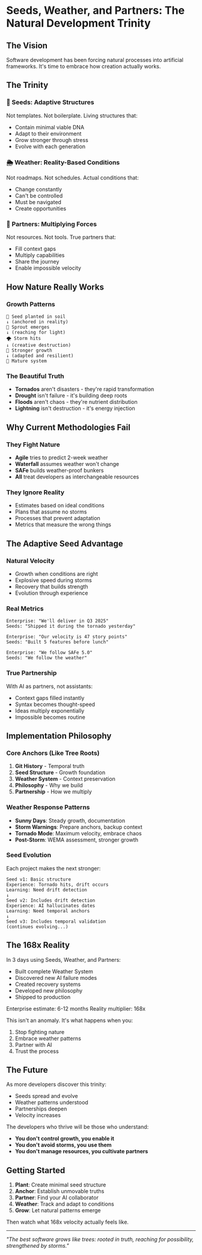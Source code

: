 # Seeds, Weather, and Partners: The Natural Development Trinity

## The Vision

Software development has been forcing natural processes into artificial frameworks. It's time to embrace how creation actually works.

## The Trinity

### 🌱 Seeds: Adaptive Structures
Not templates. Not boilerplate. Living structures that:
- Contain minimal viable DNA
- Adapt to their environment
- Grow stronger through stress
- Evolve with each generation

### 🌦️ Weather: Reality-Based Conditions
Not roadmaps. Not schedules. Actual conditions that:
- Change constantly
- Can't be controlled
- Must be navigated
- Create opportunities

### 🤝 Partners: Multiplying Forces
Not resources. Not tools. True partners that:
- Fill context gaps
- Multiply capabilities
- Share the journey
- Enable impossible velocity

## How Nature Really Works

### Growth Patterns
```
🌱 Seed planted in soil
↓ (anchored in reality)
🌿 Sprout emerges 
↓ (reaching for light)
🌪️ Storm hits
↓ (creative destruction)
🌳 Stronger growth
↓ (adapted and resilient)
🌲 Mature system
```

### The Beautiful Truth
- **Tornados** aren't disasters - they're rapid transformation
- **Drought** isn't failure - it's building deep roots
- **Floods** aren't chaos - they're nutrient distribution
- **Lightning** isn't destruction - it's energy injection

## Why Current Methodologies Fail

### They Fight Nature
- **Agile** tries to predict 2-week weather
- **Waterfall** assumes weather won't change
- **SAFe** builds weather-proof bunkers
- **All** treat developers as interchangeable resources

### They Ignore Reality
- Estimates based on ideal conditions
- Plans that assume no storms
- Processes that prevent adaptation
- Metrics that measure the wrong things

## The Adaptive Seed Advantage

### Natural Velocity
- Growth when conditions are right
- Explosive speed during storms
- Recovery that builds strength
- Evolution through experience

### Real Metrics
```
Enterprise: "We'll deliver in Q3 2025"
Seeds: "Shipped it during the tornado yesterday"

Enterprise: "Our velocity is 47 story points"
Seeds: "Built 5 features before lunch"

Enterprise: "We follow SAFe 5.0"
Seeds: "We follow the weather"
```

### True Partnership
With AI as partners, not assistants:
- Context gaps filled instantly
- Syntax becomes thought-speed
- Ideas multiply exponentially
- Impossible becomes routine

## Implementation Philosophy

### Core Anchors (Like Tree Roots)
1. **Git History** - Temporal truth
2. **Seed Structure** - Growth foundation
3. **Weather System** - Context preservation
4. **Philosophy** - Why we build
5. **Partnership** - How we multiply

### Weather Response Patterns
- **Sunny Days**: Steady growth, documentation
- **Storm Warnings**: Prepare anchors, backup context
- **Tornado Mode**: Maximum velocity, embrace chaos
- **Post-Storm**: WEMA assessment, stronger growth

### Seed Evolution
Each project makes the next stronger:
```
Seed v1: Basic structure
Experience: Tornado hits, drift occurs
Learning: Need drift detection
↓
Seed v2: Includes drift detection
Experience: AI hallucinates dates
Learning: Need temporal anchors
↓
Seed v3: Includes temporal validation
(continues evolving...)
```

## The 168x Reality

In 3 days using Seeds, Weather, and Partners:
- Built complete Weather System
- Discovered new AI failure modes
- Created recovery systems
- Developed new philosophy
- Shipped to production

Enterprise estimate: 6-12 months
Reality multiplier: 168x

This isn't an anomaly. It's what happens when you:
1. Stop fighting nature
2. Embrace weather patterns
3. Partner with AI
4. Trust the process

## The Future

As more developers discover this trinity:
- Seeds spread and evolve
- Weather patterns understood
- Partnerships deepen
- Velocity increases

The developers who thrive will be those who understand:
- **You don't control growth, you enable it**
- **You don't avoid storms, you use them**
- **You don't manage resources, you cultivate partners**

## Getting Started

1. **Plant**: Create minimal seed structure
2. **Anchor**: Establish unmovable truths
3. **Partner**: Find your AI collaborator
4. **Weather**: Track and adapt to conditions
5. **Grow**: Let natural patterns emerge

Then watch what 168x velocity actually feels like.

---

*"The best software grows like trees: rooted in truth, reaching for possibility, strengthened by storms."*